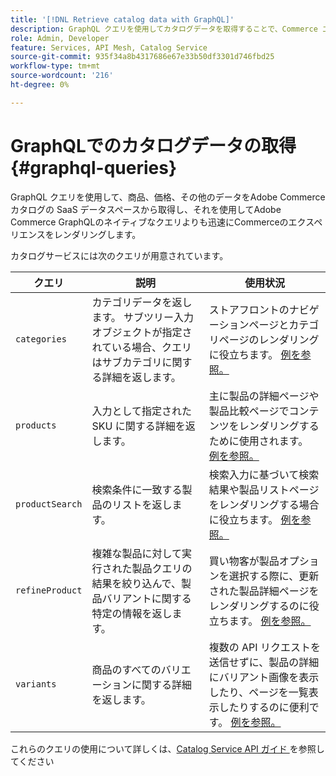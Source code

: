 ```yaml
---
title: '[!DNL Retrieve catalog data with GraphQL]'
description: GraphQL クエリを使用してカタログデータを取得することで、Commerce エクスペリエンスを強化できます。
role: Admin, Developer
feature: Services, API Mesh, Catalog Service
source-git-commit: 935f34a8b4317686e67e33b50df3301d746fbd25
workflow-type: tm+mt
source-wordcount: '216'
ht-degree: 0%

---
```


# GraphQLでのカタログデータの取得 {#graphql-queries}

GraphQL クエリを使用して、商品、価格、その他のデータをAdobe Commerce カタログの SaaS データスペースから取得し、それを使用してAdobe Commerce GraphQLのネイティブなクエリよりも迅速にCommerceのエクスペリエンスをレンダリングします。

カタログサービスには次のクエリが用意されています。

| クエリ | 説明 | 使用状況 |
|-------|-------------|-------|
| `categories` | カテゴリデータを返します。 サブツリー入力オブジェクトが指定されている場合、クエリはサブカテゴリに関する詳細を返します。 | ストアフロントのナビゲーションページとカテゴリページのレンダリングに役立ちます。 [ 例を参照。](https://developer.adobe.com/commerce/services/graphql/catalog-service/categories/) |
| `products` | 入力として指定された SKU に関する詳細を返します。 | 主に製品の詳細ページや製品比較ページでコンテンツをレンダリングするために使用されます。 [ 例を参照。](https://developer.adobe.com/commerce/services/graphql/catalog-service/categories/) |
| `productSearch` | 検索条件に一致する製品のリストを返します。 | 検索入力に基づいて検索結果や製品リストページをレンダリングする場合に役立ちます。 [ 例を参照。](https://developer.adobe.com/commerce/services/graphql/catalog-service/products/) |
| `refineProduct` | 複雑な製品に対して実行された製品クエリの結果を絞り込んで、製品バリアントに関する特定の情報を返します。 | 買い物客が製品オプションを選択する際に、更新された製品詳細ページをレンダリングするのに役立ちます。 [ 例を参照。](https://developer.adobe.com/commerce/services/graphql/catalog-service/refine-product/) |
| `variants` | 商品のすべてのバリエーションに関する詳細を返します。 | 複数の API リクエストを送信せずに、製品の詳細にバリアント画像を表示したり、ページを一覧表示したりするのに便利です。 [ 例を参照。](https://developer.adobe.com/commerce/services/graphql/catalog-service/product-variants/) |


これらのクエリの使用について詳しくは、[Catalog Service API ガイド ](https://developer.adobe.com/commerce/services/graphql/catalog-service/) を参照してください

